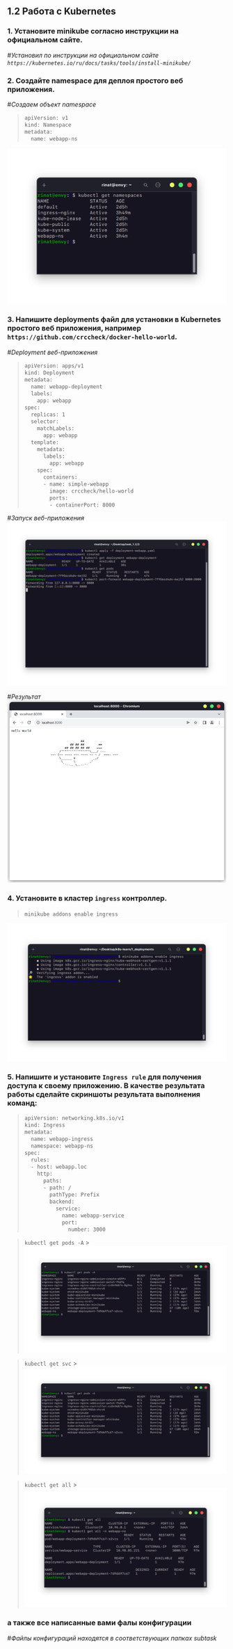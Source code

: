 ## 1.2 Работа с Kubernetes

### 1. Установите minikube согласно инструкции на официальном сайте.

#_Установил по инструкции на официальном сайте `https://kubernetes.io/ru/docs/tasks/tools/install-minikube/`_

### 2. Создайте namespace для деплоя простого веб приложения.

#_Создаем объект namespace_

> ```
> apiVersion: v1
> kind: Namespace
> metadata:
>   name: webapp-ns
> ```

![namespace-list](images/namespace-list.png)

### 3. Напишите deployments файл для установки в Kubernetes простого веб приложения, например `https://github.com/crccheck/docker-hello-world`.

#_Deployment веб-приложения_

> ```
> apiVersion: apps/v1
> kind: Deployment
> metadata:
>   name: webapp-deployment
>   labels:
>     app: webapp
> spec:
>   replicas: 1
>   selector:
>     matchLabels:
>       app: webapp
>   template:
>     metadata:
>       labels:
>         app: webapp
>     spec:
>       containers:
>       - name: simple-webapp
>         image: crccheck/hello-world
>         ports:
>         - containerPort: 8000
> ```

#_Запуск веб-приложения_
![deployment-command](images/deployment-command.png)

#_Результат_
![deployment-webapp](images/deployment-webapp.png)

### 4. Установите в кластер `ingress` контроллер.

> `minikube addons enable ingress`

![ingress](images/ingress-controller.png)

### 5. Напишите и установите `Ingress rule` для получения доступа к своему приложению. В качестве результата работы сделайте скриншоты результата выполнения команд:

> ```
> apiVersion: networking.k8s.io/v1
> kind: Ingress
> metadata:
>   name: webapp-ingress
>   namespace: webapp-ns
> spec:
>   rules:
>   - host: webapp.loc
>     http:
>       paths:
>       - path: /
>         pathType: Prefix
>         backend:
>           service:
>             name: webapp-service
>             port:
>               number: 3000
> ```

> `kubectl get pods -A` > ![pods](images/pods.png)

> `kubectl get svc` > ![services](images/services.png)

> `kubectl get all` > ![all](images/all.png)

### а также все написанные вами фалы конфигурации

#_Файлы конфигураций находятся в соответствующих папках subtask_
